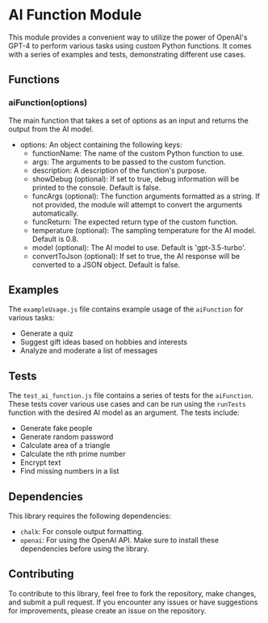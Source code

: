 # AI Function Module

This module provides a convenient way to utilize the power of OpenAI's GPT-4 to perform various tasks using custom Python functions. It comes with a series of examples and tests, demonstrating different use cases.

## Functions

### aiFunction(options)

The main function that takes a set of options as an input and returns the output from the AI model.

- options: An object containing the following keys:
  - functionName: The name of the custom Python function to use.
  - args: The arguments to be passed to the custom function.
  - description: A description of the function's purpose.
  - showDebug (optional): If set to true, debug information will be printed to the console. Default is false.
  - funcArgs (optional): The function arguments formatted as a string. If not provided, the module will attempt to convert the arguments automatically.
  - funcReturn: The expected return type of the custom function.
  - temperature (optional): The sampling temperature for the AI model. Default is 0.8.
  - model (optional): The AI model to use. Default is 'gpt-3.5-turbo'.
  - convertToJson (optional): If set to true, the AI response will be converted to a JSON object. Default is false.

## Examples

The `exampleUsage.js` file contains example usage of the `aiFunction` for various tasks:

- Generate a quiz
- Suggest gift ideas based on hobbies and interests
- Analyze and moderate a list of messages

## Tests

The `test_ai_function.js` file contains a series of tests for the `aiFunction`. These tests cover various use cases and can be run using the `runTests` function with the desired AI model as an argument. The tests include:

- Generate fake people
- Generate random password
- Calculate area of a triangle
- Calculate the nth prime number
- Encrypt text
- Find missing numbers in a list


## Dependencies
This library requires the following dependencies:

- `chalk`: For console output formatting.
- `openai`: For using the OpenAI API.
Make sure to install these dependencies before using the library.

## Contributing
To contribute to this library, feel free to fork the repository, make changes, and submit a pull request. If you encounter any issues or have suggestions for improvements, please create an issue on the repository.